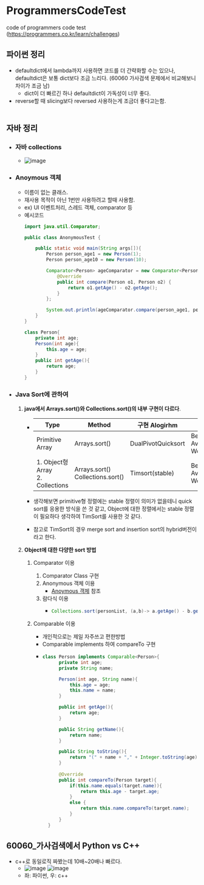 # ProgrammersCodeTest
code of programmers code test (https://programmers.co.kr/learn/challenges)





## 파이썬 정리

- defaultdict에서 lambda까지 사용하면 코드를 더 간략화할 수는 있으나, defaultdict은 보통 dict보다 조금 느리다. (60060 가사검색 문제에서 비교해보니 차이가 조금 남) 
  - dict이 더 빠르긴 하나 defaultdict이 가독성이 너무 좋다.
- reverse할 때 slicing보다 reversed 사용하는게 조금더 좋다고는함.
<br/> <br/> 

## 자바 정리
- ### 자바 collections
  
  - ![image](https://user-images.githubusercontent.com/54143203/178130283-bcae9837-288b-4d72-8024-4a19570e3328.png)


- ### Anoymous 객체
  
  - 이름이 없는 클래스.
  - 재사용 목적이 아닌 1번만 사용하려고 할때 사용함.
  - ex) UI 이벤트처리, 스레드 객체, comparator 등
  - 예시코드
    ```java
    import java.util.Comparator;
    
    public class AnonymousTest {
    
        public static void main(String args[]){
            Person person_age1 = new Person(1);
            Person person_age10 = new Person(10);
    
            Comparator<Person> ageComparator = new Comparator<Person>() {
                @Override
                public int compare(Person o1, Person o2) {
                    return o1.getAge() - o2.getAge();
                }
            };
    
            System.out.println(ageComparator.compare(person_age1, person_age10));
        }
    }
    
    class Person{
        private int age;
        Person(int age){
            this.age = age;
        }
        public int getAge(){
            return age;
        }
    }


- ### Java Sort에 관하여 
  
  1. **java에서 Arrays.sort()와 Collections.sort()의 내부 구현이 다르다**.
      
      - | Type                            | Method                                | 구현 Alogirhm      | 시간 복잡도                                             |
        | ------------------------------- | ------------------------------------- | ------------------ | ------------------------------------------------------- |
        | Primitive Array                 | Arrays.sort()                         | DualPivotQuicksort | Best:O(NlogN)<br />Average:O(NlogN)<br />Worst:O(N^2)   |
        | 1. Object형 Array<br />2. Collections | Arrays.sort()<br />Collections.sort() | Timsort(stable)    | Best:O(NlogN)<br />Average:O(NlogN)<br />Worst:O(NlogN) |
      
      - 생각해보면 primitive형 정렬에는 stable 정렬이 의미가 없을테니 quick sort를 응용한 방식을 쓴 것 같고, Object에 대한 정렬에서는 stable 정렬이 필요하다 생각하여 TimSort를 사용한 것 같다.
      
      - 참고로 TimSort의 경우 merge sort and insertion sort의 hybrid버전이라고 한다.
  2) **Object에 대한 다양한 sort 방법**
     
     1) Comparator 이용
        1) Comparator Class 구현
        2) Anonymous 객체 이용
           - [Anoymous 객체](#anoymous-객체) 참조
        3) 람다식 이용
           - ```java
             Collections.sort(personList, (a,b)-> a.getAge() - b.getAge());
             ```
        
     2) Comparable 이용
        - 개인적으로는 제일 자주쓰고 편한방법
        - Comparable implements 하여 compareTo 구현
        - ```java
          class Person implements Comparable<Person>{
                private int age;
                private String name;

                Person(int age, String name){
                    this.age = age;
                    this.name = name;
                }

                public int getAge(){
                    return age;
                }

                public String getName(){
                    return name;
                }

                public String toString(){
                    return "(" + name + "," + Integer.toString(age) + ")";
                }
            
                @Override
                public int compareTo(Person target){
                    if(this.name.equals(target.name)){
                        return this.age - target.age;
                    }
                    else {
                        return this.name.compareTo(target.name);
                    }
                }
            }
            ```
            

## 60060_가사검색에서 Python vs C++
- c++로 동일로직 짜봤는데 10배~20배나 빠르다.
  - ![image](https://user-images.githubusercontent.com/54143203/177346026-be2725a1-c70d-4480-9e1d-53fccb2e5098.png) ![image](https://user-images.githubusercontent.com/54143203/177345095-95140268-92bd-4e91-bef5-9802609127cf.png)
  - 좌: 파이썬, 우: c++
